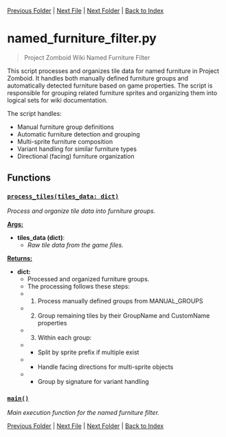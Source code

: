[Previous Folder](../recipes/craft_recipes.md) | [Next File](tiles_article.md) | [Next Folder](../tools/compare_item_lists.md) | [Back to Index](../../index.md)

# named_furniture_filter.py

> Project Zomboid Wiki Named Furniture Filter

This script processes and organizes tile data for named furniture in Project Zomboid.
It handles both manually defined furniture groups and automatically detected furniture
based on game properties. The script is responsible for grouping related furniture
sprites and organizing them into logical sets for wiki documentation.

The script handles:
- Manual furniture group definitions
- Automatic furniture detection and grouping
- Multi-sprite furniture composition
- Variant handling for similar furniture types
- Directional (facing) furniture organization

## Functions

### [`process_tiles(tiles_data: dict)`](https://github.com/Vaileasys/pz-wiki_parser/blob/main/scripts/tiles/named_furniture_filter.py#L157)

_Process and organize tile data into furniture groups._

<ins>**Args:**</ins>
  - **tiles_data (dict)**:
      - _Raw tile data from the game files._

<ins>**Returns:**</ins>
  - **dict:**
      - Processed and organized furniture groups.
      - The processing follows these steps:
      - 1. Process manually defined groups from MANUAL_GROUPS
      - 2. Group remaining tiles by their GroupName and CustomName properties
      - 3. Within each group:
      - - Split by sprite prefix if multiple exist
      - - Handle facing directions for multi-sprite objects
      - - Group by signature for variant handling
### [`main()`](https://github.com/Vaileasys/pz-wiki_parser/blob/main/scripts/tiles/named_furniture_filter.py#L290)

_Main execution function for the named furniture filter._


[Previous Folder](../recipes/craft_recipes.md) | [Next File](tiles_article.md) | [Next Folder](../tools/compare_item_lists.md) | [Back to Index](../../index.md)
